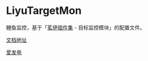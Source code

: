 # LiyuTargetMon

鲤鱼监控，基于「[茗伊插件集](https://github.com/tinymins/MY) - 目标监控模块」的配置文件。

[文档地址](https://dunhuixiao.github.io/LiyuTargetMon/)

[爱发电](https://afdian.net/a/cookie_mango)